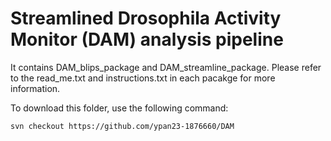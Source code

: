 # Streamlined Drosophila Activity Monitor (DAM) analysis pipeline

It contains DAM_blips_package and DAM_streamline_package.
Please refer to the read_me.txt and instructions.txt in each pacakge for more information.

To download this folder, use the following command:

`svn checkout https://github.com/ypan23-1876660/DAM`
